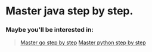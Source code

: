 # Master java step by step.

### Maybe you'll be interested in:
> [Master go step by step](https://github.com/DeepLn/howgo)
> [Master python step by step](https://github.com/DeepLn/howpy)
